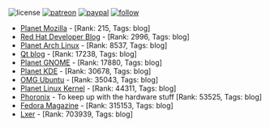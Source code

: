 ![license](https://img.shields.io/github/license/prahladyeri/siterank-stats.svg)
[![patreon](https://img.shields.io/badge/Patreon-brown.svg?logo=patreon)](https://www.patreon.com/prahladyeri)
[![paypal](https://img.shields.io/badge/PayPal-blue.svg?logo=paypal)](https://www.paypal.com/cgi-bin/webscr?cmd=_s-xclick&hosted_button_id=JM8FUXNFUK6EU)
[![follow](https://img.shields.io/twitter/follow/prahladyeri.svg?style=social)](https://twitter.com/prahladyeri)

- [Planet Mozilla](http://planet.mozilla.org/) -  [Rank: 215, Tags: blog]
- [Red Hat Developer Blog](https://developerblog.redhat.com/) -  [Rank: 2996, Tags: blog]
- [Planet Arch Linux](https://planet.archlinux.org/) -  [Rank: 8537, Tags: blog]
- [Qt blog](http://blog.qt.io/) -  [Rank: 17238, Tags: blog]
- [Planet GNOME](https://planet.gnome.org/) -  [Rank: 17880, Tags: blog]
- [Planet KDE](https://planet.kde.org/) -  [Rank: 30678, Tags: blog]
- [OMG Ubuntu](https://www.omgubuntu.co.uk/) -  [Rank: 35043, Tags: blog]
- [Planet Linux Kernel](http://planet.kernel.org/) -  [Rank: 44311, Tags: blog]
- [Phoronix](https://www.phoronix.com/) - To keep up with the hardware stuff [Rank: 53525, Tags: blog]
- [Fedora Magazine](https://fedoramagazine.org/) -  [Rank: 315153, Tags: blog]
- [Lxer](http://lxer.com/) -  [Rank: 703939, Tags: blog]

